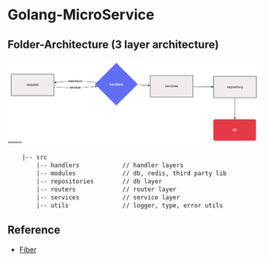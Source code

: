 # Golang-MicroService

## Folder-Architecture (3 layer architecture)

![layer](./public/layer.png)

```
    |-- src
        |-- handlers            // handler layers
        |-- modules             // db, redis, third party lib
        |-- repositories        // db layer
        |-- routers             // router layer
        |-- services            // service layer
        |-- utils               // logger, type, error utils
```

## Reference

- <a href="https://docs.gofiber.io/api/fiber"> Fiber </a>
